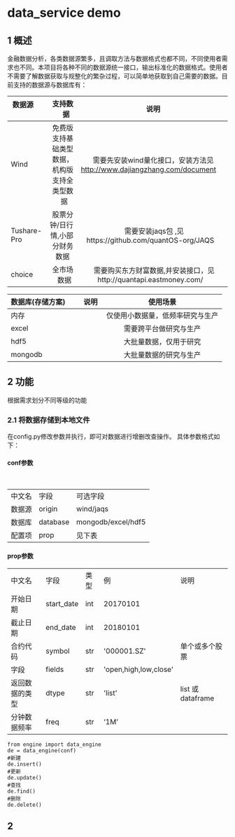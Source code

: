 # data_service demo
## 1 概述
金融数据分析，各类数据源繁多，且调取方法与数据格式也都不同，不同使用者需求也不同。本项目将各种不同的数据源统一接口，输出标准化的数据格式。使用者不需要了解数据获取与规整化的繁杂过程，可以简单地获取到自己需要的数据。目前支持的数据源与数据库有：

| 数据源       | 支持数据    |  说明  |
| --------   | -----:   | :----: |
| Wind       | 免费版支持基础类型数据，机构版支持全类型数据     |  需要先安装wind量化接口，安装方法见 http://www.dajiangzhang.com/document     |
| Tushare-Pro | 股票分钟/日行情,小部分财务数据    |   需要安装jaqs包 ,见https://github.com/quantOS-org/JAQS   |
| choice | 全市场数据   |   需要购买东方财富数据,并安装接口，见http://quantapi.eastmoney.com/   |

| 数据库(存储方案)       |说明  |  使用场景  |
| --------   | ----: | :----: |
| 内存      |     |  仅使用小数据量，低频率研究与生产|
| excel      |     |  需要跨平台做研究与生产|
| hdf5   |     |  大批量数据，仅用于研究 |
| mongodb |     |  大批量数据的研究与生产 |

## 2 功能
根据需求划分不同等级的功能
### 2.1 将数据存储到本地文件
在config.py修改参数并执行，即可对数据进行增删改查操作。 
具体参数格式如下：

#### conf参数

<table>
   <tr>
      <td>中文名</td>
      <td>字段</td>
      <td>可选字段</td>
   </tr>
   <tr>
      <td>数据源</td>
      <td>origin</td>
      <td>wind/jaqs</td>
   </tr>
   <tr>
      <td>数据库</td>
      <td>database</td>
      <td>mongodb/excel/hdf5</td>
   </tr>
   <tr>
      <td>配置项</td>
      <td>prop</td>
      <td>见下表</td>
   </tr>
</table>

#### prop参数

<table>
   <tr>
      <td>中文名</td>
      <td>字段</td>
      <td>类型</td>
      <td>例</td>
      <td>说明</td>
   </tr>
   <tr>
      <td>开始日期</td>
      <td>start_date</td>
      <td>int</td>
      <td>20170101</td>
      <td></td>
   </tr>
   <tr>
      <td>截止日期</td>
      <td>end_date</td>
      <td>int</td>
      <td>20180101</td>
      <td></td>
   </tr>
   <tr>
      <td>合约代码</td>
      <td>symbol</td>
      <td>str</td>
      <td>'000001.SZ'</td>
      <td>单个或多个股票</td>
   </tr>
   <tr>
      <td>字段</td>
      <td>fields</td>
      <td>str</td>
      <td>'open,high,low,close'</td>
      <td></td>
   </tr>
   <tr>
      <td>返回数据的类型</td>
      <td>dtype</td>
      <td>str</td>
      <td>'list'</td>
      <td>list 或 dataframe</td>
   </tr>
   <tr>
      <td>分钟数据频率</td>
      <td>freq</td>
      <td>str</td>
      <td>‘1M’</td>
      <td></td>
   </tr>
</table>

```
from engine import data_engine
de = data_engine(conf)
#新建
de.insert()
#更新
de.update()
#查找
de.find()
#删除
de.delete()
```

## 2 
